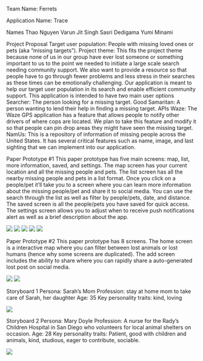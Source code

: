 Team Name: Ferrets

Application Name: Trace

Names 
Thao Nguyen
Varun Jit Singh
Sasri Dedigama
Yumi Minami

Project Proposal 
Target user population: People with missing loved ones or pets (aka “missing targets”). 
Project theme: This fits the project theme because none of us in our group have ever lost someone or something important to us to the point we needed to initiate a large scale search needing community support. We also want to provide a resource so that people have to go through fewer problems and less stress in their searches as these times can be emotionally challenging. Our application is meant to help our target user population in its search and enable efficient community support.
This application is intended to have two main user options
Searcher: The person looking for a missing target. 
Good Samaritan: A person wanting to lend their help in finding a missing target. 
APIs
Waze: The Waze GPS application has a feature that allows people to notify other drivers of where cops are located. We plan to take this feature and modify it so that people can pin drop areas they might have seen the missing target. 
NamUs: This is a repository of information of missing people across the United States. It has several critical features such as name, image, and last sighting that we can implement into our application.



Paper Prototype #1 
This paper prototype has five main screens: map, list, more information, saved, and settings. The map screen has your current location and all the missing people and pets. The list screen has all the nearby missing people and pets in a list format. Once you click on a people/pet it’ll take you to a screen where you can learn more information about the missing people/pet and share it to social media. You can use the search through the list as well as filter by people/pets, date, and distance. The saved screen is all the people/pets you have saved for quick access. The settings screen allows you to adjust when to receive push notifications alert as well as a brief description about the app.

![](prototype1p1.png)
![](prototype1p2.png)
![](prototype1p3.png)
![](prototype1p4.png)
![](prototype1p5.png)



Paper Prototype #2
This paper prototype has 8 screens. The home screen is a interactive map where you can filter between lost animals or lost humans (hence why some screens are duplicated). The add screen includes the ability to share where you can rapidly share a auto-generated lost post on social media.

![](prototype2p1.png)
![](prototype2p2.png)



Storyboard 1
Persona: Sarah’s Mom 
Profession: stay at home mom to take care of Sarah, her daughter 
Age: 35
Key personality traits: kind, loving 

![](storyboard1.png)



Storyboard 2
Persona: Mary Doyle
Profession: A nurse for the Rady’s Children Hospital in San Diego who volunteers for local animal shelters on occasion. 
Age: 28
Key personality traits: Patient, good with children and animals, kind, studious, eager to contribute, sociable. 

![](storyboard2.png)
